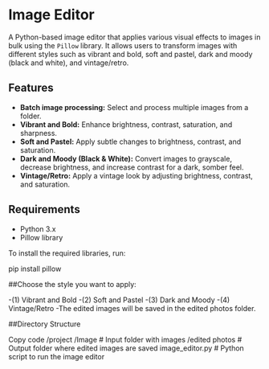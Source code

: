 # Image Editor

A Python-based image editor that applies various visual effects to images in bulk using the `Pillow` library. It allows users to transform images with different styles such as vibrant and bold, soft and pastel, dark and moody (black and white), and vintage/retro.

## Features

- **Batch image processing:** Select and process multiple images from a folder.
- **Vibrant and Bold:** Enhance brightness, contrast, saturation, and sharpness.
- **Soft and Pastel:** Apply subtle changes to brightness, contrast, and saturation.
- **Dark and Moody (Black & White):** Convert images to grayscale, decrease brightness, and increase contrast for a dark, somber feel.
- **Vintage/Retro:** Apply a vintage look by adjusting brightness, contrast, and saturation.

## Requirements

- Python 3.x
- Pillow library

To install the required libraries, run:

pip install pillow

##Choose the style you want to apply:

-(1) Vibrant and Bold
-(2) Soft and Pastel
-(3) Dark and Moody
-(4) Vintage/Retro
-The edited images will be saved in the edited photos folder.


##Directory Structure

Copy code
/project
  /Image           # Input folder with images
  /edited photos   # Output folder where edited images are saved
  image_editor.py  # Python script to run the image editor
